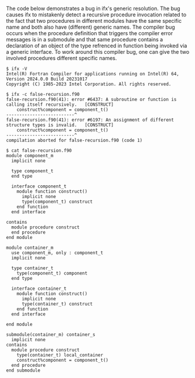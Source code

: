 The code below demonstrates a bug in ifx's generic resolution.  The bug causes
ifx to mistakenly detect a recursive procedure invocation related to the fact
that two procedures in different modules have the same specific name and both
also have (different) generic names.  The compiler bug occurs when the procedure
definition that triggers the compiler error messages is in a submodule and that
same procedure contains a declaration of an object of the type refrenced in function
being invoked via a generic interface.  To work around this compiler bug, one can
give the two involved procedures different specific names.

```
$ ifx -V
Intel(R) Fortran Compiler for applications running on Intel(R) 64, Version 2024.0.0 Build 20231017
Copyright (C) 1985-2023 Intel Corporation. All rights reserved.

$ ifx -c false-recursion.f90 
false-recursion.f90(41): error #6437: A subroutine or function is calling itself recursively.   [CONSTRUCT]
    construct%component = component_t()
--------------------------^
false-recursion.f90(41): error #6197: An assignment of different structure types is invalid.   [CONSTRUCT]
    construct%component = component_t()
--------------------------^
compilation aborted for false-recursion.f90 (code 1)

$ cat false-recursion.f90 
module component_m
  implicit none

  type component_t
  end type

  interface component_t
    module function construct()
      implicit none
      type(component_t) construct
    end function
  end interface

contains
  module procedure construct
  end procedure
end module

module container_m
  use component_m, only : component_t
  implicit none

  type container_t
    type(component_t) component
  end type

  interface container_t
    module function construct()
      implicit none
      type(container_t) construct
    end function
  end interface

end module

submodule(container_m) container_s
  implicit none
contains
  module procedure construct
    type(container_t) local_container
    construct%component = component_t()
  end procedure
end submodule
```
